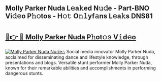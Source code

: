 ## Molly Parker Nuda L𝚎a𝚔ed N𝚞𝚍e - Part-BNO Vi𝚍𝚎o P𝚑𝚘tos - H𝚘𝚝 O𝚗𝚕yf𝚊ns L𝚎a𝚔s DNS81

# <h2><a href="http://kfeh386.oniu.top/?m=Molly+Parker+Nuda">🔗👉 🔴 Molly Parker Nuda P𝚑ot𝚘𝚜 V𝚒d𝚎o</a></h2>

[![Molly Parker Nuda Nu𝚍e𝚜](https://i.imgur.com/0qMVB7G.gif)](http://kfeh386.oniu.top/?m=Molly+Parker+Nuda)
Social media innovator Molly Parker Nuda, acclaimed for disseminating dance and lifestyle knowledge, through presentations and blogs. Versatile stunt performer Molly Parker Nuda, known for their remarkable abilities and accomplishments in performing dangerous stunts.  
